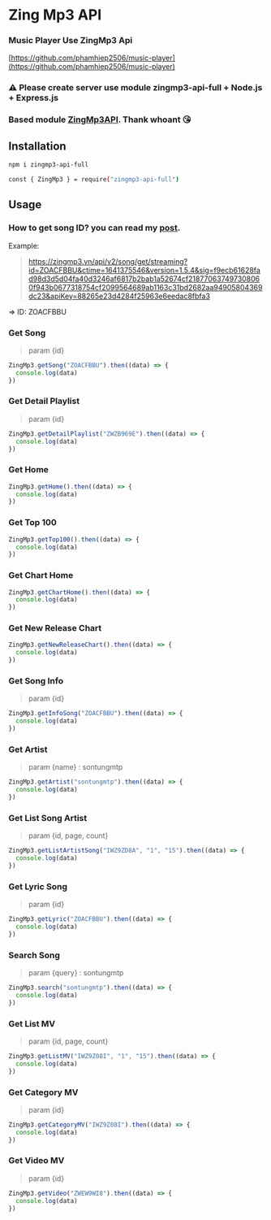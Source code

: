 # Zing Mp3 API

### Music Player Use ZingMp3 Api
[https://github.com/phamhiep2506/music-player](https://github.com/phamhiep2506/music-player)

### ⚠️ Please create server use module **zingmp3-api-full** + **Node.js** + **Express.js**

### Based module [ZingMp3API](https://github.com/whoant/ZingMp3API). Thank whoant 😘

## Installation
```bash
npm i zingmp3-api-full
```

```bash
const { ZingMp3 } = require("zingmp3-api-full")
```

## Usage

### How to get song ID? you can read my [post](https://vovanhoangtuan.medium.com/t%C3%B4i-%C4%91%C3%A3-l%E1%BA%A5y-api-zingmp3-nh%C6%B0-th%E1%BA%BF-n%C3%A0o-55f5fa555eda).

Example:

> https://zingmp3.vn/api/v2/song/get/streaming?id=ZOACFBBU&ctime=1641375546&version=1.5.4&sig=f9ecb61628fad98d3d5d04fa40d3246af6817b2bab1a52674cf218770637497308060f943b0677318754cf2099564689ab1163c31bd2682aa94905804369dc23&apiKey=88265e23d4284f25963e6eedac8fbfa3

=> ID: ZOACFBBU

### Get Song
> param {id}
```javascript
ZingMp3.getSong("ZOACFBBU").then((data) => {
  console.log(data)
})
```

### Get Detail Playlist
> param {id}
```javascript
ZingMp3.getDetailPlaylist("ZWZB969E").then((data) => {
  console.log(data)
})
```

### Get Home

```javascript
ZingMp3.getHome().then((data) => {
  console.log(data)
})
```

### Get Top 100
```javascript
ZingMp3.getTop100().then((data) => {
  console.log(data)
})
```

### Get Chart Home
```javascript
ZingMp3.getChartHome().then((data) => {
  console.log(data)
})
```

### Get New Release Chart
```javascript
ZingMp3.getNewReleaseChart().then((data) => {
  console.log(data)
})
```

### Get Song Info
> param {id}
```javascript
ZingMp3.getInfoSong("ZOACFBBU").then((data) => {
  console.log(data)
})
```

### Get Artist
> param {name} : sontungmtp
```javascript
ZingMp3.getArtist("sontungmtp").then((data) => {
  console.log(data)
})
```

### Get List Song Artist
> param {id, page, count}
```javascript
ZingMp3.getListArtistSong("IWZ9ZD8A", "1", "15").then((data) => {
  console.log(data)
})
```
### Get Lyric Song
> param {id}
```javascript
ZingMp3.getLyric("ZOACFBBU").then((data) => {
  console.log(data)
})
```

### Search Song
> param {query} : sontungmtp
```javascript
ZingMp3.search("sontungmtp").then((data) => {
  console.log(data)
})
```

### Get List MV
> param {id, page, count}
```javascript
ZingMp3.getListMV("IWZ9Z08I", "1", "15").then((data) => {
  console.log(data)
})
```

### Get Category MV
> param {id}
```javascript
ZingMp3.getCategoryMV("IWZ9Z08I").then((data) => {
  console.log(data)
})
```

### Get Video MV
> param {id}
```javascript
ZingMp3.getVideo("ZWEW9WI8").then((data) => {
  console.log(data)
})
```

